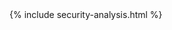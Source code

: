 ---
---
<html>
	<head>
		<script type="text/javascript" src="security-analysis.js"></script>
	</head>
    <body>
        {% include security-analysis.html %}
    </body>
</html>